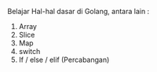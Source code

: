 Belajar Hal-hal dasar di Golang, antara lain : 

1. Array
2. Slice 
3. Map
4. switch
5. If / else  / elif (Percabangan)